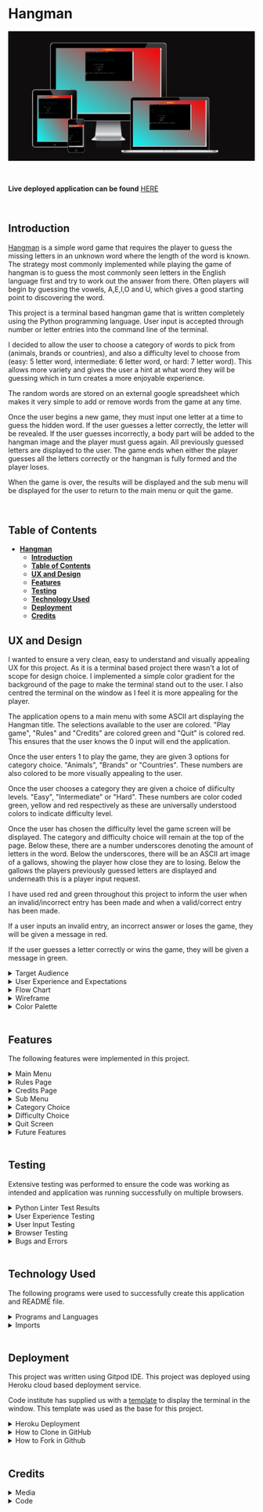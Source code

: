 # **Hangman**

![Am I responsive image](readme-images/am-i-responsive.png)

<br>

**Live deployed application can be found** [HERE](https://hangman-james-fitz.herokuapp.com/)  

<br>

## **Introduction**

[Hangman](https://en.wikipedia.org/wiki/Hangman_(game)) is a simple word game that requires the player to guess the missing letters in an unknown word where the length of the word is known.
The strategy most commonly implemented while playing the game of hangman is to guess the most commonly seen letters in the English language first and try to work out the answer from there.
Often players will begin by guessing the vowels, A,E,I,O and U, which gives a good starting point to discovering the word.

This project is a terminal based hangman game that is written completely using the Python programming language.
User input is accepted through number or letter entries into the command line of the terminal.

I decided to allow the user to choose a category of words to pick from (animals, brands or countries), and also a difficulty level to choose from (easy: 5 letter word, intermediate: 6 letter word, or hard: 7 letter word).
This allows more variety and gives the user a hint at what word they will be guessing which in turn creates a more enjoyable experience.

The random words are stored on an external google spreadsheet which makes it very simple to add or remove words from the game at any time.

Once the user begins a new game, they must input one letter at a time to guess the hidden word.
If the user guesses a letter correctly, the letter will be revealed.
If the user guesses incorrectly, a body part will be added to the hangman image and the player must guess again.
All previously guessed letters are displayed to the user.
The game ends when either the player guesses all the letters correctly or the hangman is fully formed and the player loses.

When the game is over, the results will be displayed and the sub menu will be displayed for the user to return to the main menu or quit the game.

<br>

## **Table of Contents**
- [**Hangman**](#hangman)
  - [**Introduction**](#introduction)
  - [**Table of Contents**](#table-of-contents)
  - [**UX and Design**](#ux-and-design)
  - [**Features**](#features)
  - [**Testing**](#testing)
  - [**Technology Used**](#technology-used)
  - [**Deployment**](#deployment)
  - [**Credits**](#credits)



## **UX and Design**  

I wanted to ensure a very clean, easy to understand and visually appealing UX for this project.
As it is a terminal based project there wasn't a lot of scope for design choice.
I implemented a simple color gradient for the background of the page to make the terminal stand out to the user.
I also centred the terminal on the window as I feel it is more appealing for the player.

The application opens to a main menu with some ASCII art displaying the Hangman title.
The selections available to the user are colored. "Play game", "Rules" and "Credits" are colored green and "Quit" is colored red.
This ensures that the user knows the 0 input will end the application.

Once the user enters 1 to play the game, they are given 3 options for category choice.
"Animals", "Brands" or "Countries".
These numbers are also colored to be more visually appealing to the user.

Once the user chooses a category they are given a choice of diificulty levels.
"Easy", "Intermediate" or "Hard".
These numbers are color coded green, yellow and red respectively as these are universally understood colors to indicate difficulty level.

Once the user has chosen the difficulty level the game screen will be displayed.
The category and difficulty choice will remain at the top of the page.
Below these, there are a number underscores denoting the amount of letters in the word.
Below the underscores, there will be an ASCII art image of a gallows, showing the player how close they are to losing.
Below the gallows the players previously guessed letters are displayed and underneath this is a player input request.

I have used red and green throughout this project to inform the user when an invalid/incorrect entry has been made and when a valid/correct entry has been made.

If a user inputs an invalid entry, an incorrect answer or loses the game, they will be given a message in red.

If the user guesses a letter correctly or wins the game, they will be given a message in green.

<details><summary>Target Audience</summary>

- This game is suitable for all age groups.
- This game was made for fans of simple word games.
- This game is for anyone that enjoys simple terminal based games.

</details>

<details><summary>User Experience and Expectations</summary>  

- Simple game to play.
- Clear instructions and rules that are easy to understand.
- Simple design and easy navigation.
- intuative design where results and outcomes are easily identified and displayed.
- Clear indication of input errors to the user.
- Ability to see progress throughout the game, how many guesses are left, how many letters guessed correctly, which letters have already been guessed.
- Variety and choice for a new experience every time.
- Ability to return to the main menu at the end of the game and restart the application.

</details>

<details><summary>Flow Chart</summary>  

I created the flowchart before starting to write the code to give myself a good understanding and idea of what I wanted to achieve.
It was useful knowing where the input errors could occur and what to do if that happened.
There are some optional additions on the flowchart that I ultimately did decide to implement into the project.

![Flowchart image](readme-images/hangman-flowchart.webp)

</details>

<details><summary>Wireframe</summary>  

I had a simple wireframe design for this project with a main menu, rules section, credits section and main game screen.
The end design is very similar to the wireframe with only a few small differences.

- Main Menu

![Main menu image](readme-images/wireframe-main-menu.webp)

- Rules Screen

![Rules screen image](readme-images/wireframe-rules-page.webp)

- Credits Screen

![Credits screen image](readme-images/wireframe-credits-page.webp)

- Category Choice

![Category choice image](readme-images/wireframe-category-choice.webp)

- Difficulty Choice 

![Difficulty choice image](readme-images/wireframe-difficulty-choice.webp)

- Game Screen 

![Game screen image](readme-images/wireframe-game-screen.webp)

- Correct Guess

![Correct guess image](readme-images/wireframe-correct-guess.webp)

- Error Guess

![Error guess image](readme-images/wireframe-error-guess.webp)

- Win Screen 

![Win screen image](readme-images/wireframe-win-message.webp)

</details>

<details><summary>Color Palette</summary>

As this is a terminal based project, there wasn't much scope for color modifications.
I added color to the terminal using colorama, and I added a simple red to cyan gradient background to the body of the page using css.

![Color palette image](readme-images/color-palette.png)

</details>

<br>

## **Features** 

The following features were implemented in this project.

<details><summary>Main Menu</summary>     

I decided to implement a main menu in this project to allow the user to navigate to different sections of the application with ease.
The hangman ASCII art was used to make the menu screen more appealing to the player.
The main menu contains 4 options, "Play Game" will run the main game function, "Rules" will display the rules for the game and a sub menu to return to the main menu, "Credits will display the credits for the game and a sub menu to return to the main menu, and "Quit" will exit the application and display a goodbye message.

![Main menu image](readme-images/testing-main-menu.png)

</details>

<details><summary>Rules Page</summary>     

The rules section is used to instruct the user on the rules of this hangman game. This section contains a sub menu to return to the main menu or quit the application.
I chose to keep this section simple with only the rules heading being colored as I wanted it to be easily read and understood by the player.

![Rules menu image](readme-images/testing-rules.png)

</details>

<details><summary>Credits Page</summary>     

The credits section allows the user to see information about the creator of the game, links to the github repository, linkdin page and a thank you section.
The colorscheme and dusign was kept the dame as the rules section.

![Credits menu image](readme-images/testing-credits.png)

</details>

<details><summary>Sub Menu</summary>  

The Sub menu is displayed at the end of the credits, rules and when the game is over.
This allows the user to easily navigate back to the main menu.

![Sub menu image](readme-images/sub-menu.png)

</details>

<details><summary>Category Choice</summary>

The category choice is displayed when the user starts a new game. This allows the user to customise their game and have a unique experience during every playthrough.

![Category choice image](readme-images/testing-category-choice.png)

</details>

<details><summary>Difficulty Choice</summary>

The difficulty choice is diplayed once the category has been selected. This will allow the user to challege themselves to more difficult words on subsequent playthroughs.

![Difficulty choice image](readme-images/testing-difficulty-choice.png)

</details>

<details><summary>Quit Screen</summary>

Once the player chooses the "Quit" option on either the main menu or sub menu, they are greeted with the following message and ASCII art.

![Quit screen image](readme-images/testing-main-menu-quit.png)

</details>

<details><summary>Future Features</summary>  

- Ability for player to input their own words or categories that will be pushed to the google sheet.  
- Ability for the player to guess the whole word at once rather than letter by letter.
- Implementation of timed game mode that will allocate a specified amount to time to make a guess depending on the difficulty level.

</details>

<br>

## **Testing**  

Extensive testing was performed to ensure the code was working as intended and application was running successfully on multiple browsers.

<details><summary>Python Linter Test Results</summary>  

All python code was passed through the Code Institute Python Linter with no errors.

![Python linter results image](readme-images/ci-python-linter-results.png)

</details>

<details><summary>User Experience Testing</summary>

| User requirement | Image | Requirement met? Y/N | 
| ---------------- | ----- | -------------------- |
| I want to be shown a clear main menu when the application is loaded. | ![Main menu test image](readme-images/testing-main-menu.png) | Y |
| I want to be shown an error message that clearly states why the error has occurred if I make an incorrect input. | ![Input error not a number image](readme-images/testing-input-error-not-number.png) ![Input error not an option image](readme-images/testing-input-error-not-option.png) | Y | 
| I want to be able to view the rules for the game. | ![Rules test image](readme-images/testing-rules.png) | Y | 
| I want to be able to see who created the game. | ![Credits menu test image](readme-images/testing-credits.png) | Y | 
| I want to be able to choose my random word from different categories. | ![Category test image](readme-images/testing-category-choice.png) | Y | 
| I want to be able to choose from different difficulty levels. | ![Difficulty test image](readme-images/testing-difficulty-choice.png) | Y | 
| When the game starts, I want to be able to see my category, difficulty level, and how many letters I need to guess. | ![Opening game screen test image](readme-images/testing-opening-game-screen.png) | Y |
| If I make an invalid guess, or guess a letter that has already been guessed, I want a message to tell me why my guess was invalid, and I don't want this to affect my lives remaining. | ![Invalid letter input test image](readme-images/testing-not-a-letter.png) ![Multiple letter input test image](readme-images/testing-multiple-input.png)| Y | S
| When I make a correct guess, I want to be shown a message that my guess was correct, I want the correct letter to appear in the random word. | ![Correct guess test image](readme-images/testing-correct-guess.png) | Y | 
| When I make an incorrect guess, I want a message to display that my guess was incorrect and I want to know how many lives I have left. | ![Incorrect guess test image](readme-images/testing-incorrect-guess.png) | Y |
| When I win, I want to be shown a message that I won and I want the option to quit or play again. | ![Win screen test image](readme-images/testing-win-screen.png) | Y | 
| When I lose, I want to be told what the word was and I want the option to quit or play again. | ![Lose screen test image](readme-images/testing-lose-screen.png) | Y |

</details>

<details><summary>User Input Testing</summary>

| Test Area | Input To Validate | Expected Outcome | Actual Outcome | Pass/Fail |
| --------- | ----------------- | ---------------- | -------------- | --------- |
| Main Menu | N/A | Load main_menu function | As required | Pass |
| Main Menu | Input 0 | Quit the application | As required | Pass |
| Main Menu | Input 3 | Display credits | As required | Pass |
| Main Menu | Input 2 | Display rules | As required | Pass |
| Main Menu | Input 1 | Run the main game function | As required | Pass |
| Main Menu | Input any other number | Error message - Invalid choice - loop back to request input | As required | Pass |
| Main Menu | Input any other character | Error message - Not a number - loop back to request input | As required | Pass |
| Credits | Input 1 | Return to main menu | As required | Pass |
| Credits | Input 0 | Quit the application | As required | Pass |
| Credits | Input any other number | Error message - Invalid choice - loop back to request input | As required | Pass |
| Credits | Input any other character | Error message - Not a number - loop back to request input | As required | Pass |
| Rules | Input 1 | Return to main menu | As required | Pass |
| Rules | Input 0 | Quit the application | As required | Pass |
| Rules | Input any other number | Error message - Invalid choice - loop back to request input | As required | Pass |
| Rules | Input any other character | Error message - Not a number - loop back to request input | As required | Pass |
| Category Choice | Input 1 | Selects "Animals" category | As required | Pass |
| Category Choice | Input 2 | Selects "Brands" category | As required | Pass |
| Category Choice | Input 3 | Selects "Countries" category | As required | Pass |
| Category Choice | Input any other number | Error message - Invalid choice - loop back to request input | As required | Pass |
| Category Choice | Input any other character | Error message - Not a number - loop back to request input | As required | Pass |
| Difficulty Choice | Input 1 | Selects "Easy" difficulty | As required | Pass |
| Difficulty Choice | Input 2 | Selects "Intermediate" difficulty | As required | Pass |
| Difficulty Choice | Input 3 | Selects "Hard" difficulty | As required | Pass |
| Difficulty Choice | Input any other number | Error message - Invalid choice - loop back to request input | As required | Pass |
| Difficulty Choice | Input any other character | Error message - Not a number - loop back to request input | As required | Pass |
| Main Game Screen | Input a number | Error message - Invalid choice - loop back to request input | As required | Pass |
| Main Game Screen | Input multiple letters | Error message - One letter at a time - loop back to request input | As required | Pass |
| Main Game Screen | Correct letter guess | Display correct letter message, add letter to guessed letters list and display correctly guessed letter in the random word | As required | Pass |
| Main Game Screen | Guess all letters correctly | Display win message, display sub_menu to return to main menu or quit the application | As required | Pass |
| Main Game Screen | Incorrect letter guess | Display incorrect letter message, add letter to guessed letters list, remove one from guesses remaining and add body part to hangman | As required | Pass |
| Main Game Screen | Make 7 incorrect guesses | Display lose message, display sub_menu to return to main menu or quit the application | As required | Pass |

</details>

<details><summary>Browser Testing</summary>

The application was tested on multiple browers and a mobile android device. Results are seen below.

| Browser | Image | Result |
| ------- | ----- | ------ |
| Chrome | ![Chrome test results image](readme-images/chrome-test.png) | Working as expected |
| Firefox | ![Firefox test results image](readme-images/firefox-test.png) | Working as expected |
| Microsoft Edge | ![Microsoft edge test results image](readme-images/microsoft-edge-test.png) | Working as expected |
| Android Mobile | ![Android test results image](readme-images/android-test.jpg) | Working as expected |

</details>

<details><summary>Bugs and Errors</summary>

There were many "line too long" errors in gitpod during development but these have all been dealt with by separating long lines of code onto multiple lines to avoid the error.

There was an error where wrong guesses were not being updated correctly, they would not decrease when an incorrect guess was made. They would only decrease after the next guess was made agter an incorrect guess. This was dealt with by moving the <code>wrong_guesses += 1</code> to the beginning of the else statement to ensure it was incremented before being printed to the console.

There was an error with colorama not working correctly with Horoku, this was solved when the requirements.txt file was updated in gitpod.

</details>

<br>

## **Technology Used**  

The following programs were used to successfully create this application and README file.

<details><summary>Programs and Languages</summary>

- [Python programming language](https://en.wikipedia.org/wiki/Python_(programming_language)) - Used to write all of the code.
- [Github](https://github.com/) - Used to store the code progress and history.
- [Gitpod](https://www.gitpod.io/) - IDE used to write the python code, validate and push to github to document code progress.
- [Heroku](https://www.heroku.com/) - Used for app deployment.
- [Google sheets](https://www.google.com/sheets/about/) - Used to store the random words for our game.
- [Google cloud](https://cloud.google.com/) - Used to enable API's for the project.
- [Balsamiq](https://balsamiq.com/) - Used to create wireframes.
- [Lucidchart](https://www.lucidchart.com/pages/) - Used to create flowchart.
- [CI Python Linter](https://pep8ci.herokuapp.com/) - Used to check validity of Python code ensuring PEP 8standard is met.

</details>

<details><summary>Imports</summary>

- random - Allow a random word to be chosen.
- os - Allow clear function to clear terminal.
- gspread - Allow program to link with google sheets.
- colorama - Allow terminal print messages to be colored.

</details>

<br>

## **Deployment**  

This project was written using Gitpod IDE.
This project was deployed using Heroku cloud based deployment service.

Code institute has supplied us with a [template](https://github.com/Code-Institute-Org/python-essentials-template) to display the terminal in the window. This template was used as the base for this project.

<details><summary>Heroku Deployment</summary>  

1. Ensure you have updated your requirements.txt file in gitpod. to do this, enter the following code into the gitpod terminal: <code>pip3 freeze --local > requirements.txt</code>
2. Creat an account at [Heroku](https://www.heroku.com). 
3. From the Heroku dashboard, click "New" in the top-right corner of the screen and select "Create new app" from the menu.
4. Enter your app name (You must have a unique app name for each new project in Heroku), choose your region, and then select "Create App".
5. From the new app click "Settings", then click "Reveal Config Vars", and set the KEY value to PORT, and the VALUE to 8000 then click "Add".
6. For Heroku to have access to our <file>creds.json</file> file, we need to add KEY value of CREDS and VALUE of our entire <file>creds.json</file> file, copied and pasted. Then click "Add"
7. Underneath the config vars, select "Add Buildpack".
8. Ensure you select "Python" first, then "Node.js" second. Make sure they are selected in this order, if not, you can click and drag to rearrange.
9.  Now we need to connect our Github repository to our app. Navigate to the "Deploy" section at the application navigation bar and select Github.
10. Enter the github repository name in the searchbar and click search, then click connect.
11. If you select automatic deploys, Heroku will redeploy your app after every push to github, otherwise, you can manually deploy your app whenever you want.

</details>

<details><summary>How to Clone in GitHub</summary>  

1. Navigate to the required repository on GitHub.  
2. Click the "Code" button, located below the nav bar and above the file list.  
3. Select either "HTTPS", "SSH" or "Github CLI" and click the copy button.  
4. Open Git Bash.  
5. Change the location of your cloned repository.  
6. Type <code>git clone</code> and then paste the URL you copied.  
7. Press “Enter” to create your clone.  

</details>  

<details><summary>How to Fork in Github</summary>  

1. Navigate to the required repository on GitHub.
2. Click "Fork" on the top right hand corner of the page.
3. Click "Create Fork" at the bottom of the page.

</details>  

<br>

## **Credits**  

<details><summary>Media</summary>  

- [Patorjk.com](https://patorjk.com/software/taag/#p=display&h=0&v=0&f=AMC%20Razor&t=Hangman) - Used to create ASCII art.
- [Lucidchart](https://www.lucidchart.com/pages/) - Used to create flowchart.
- [Balsamiq](https://balsamiq.com/) - Used to create wireframes.

</details>  

<details><summary>Code</summary>  

- [Colorama tutorial](https://www.youtube.com/watch?v=bg-quTTOeH4&ab_channel=TechNotebook) - Used to learn how to implement colorama into code.
- Code institute tutors.
- Fellow students in the CI Slack community and members of my study group.
- Stack overflow community advice on loops.
- Thanks to mentor Chris Quinn as always for the great ideas and advice.

</details>  